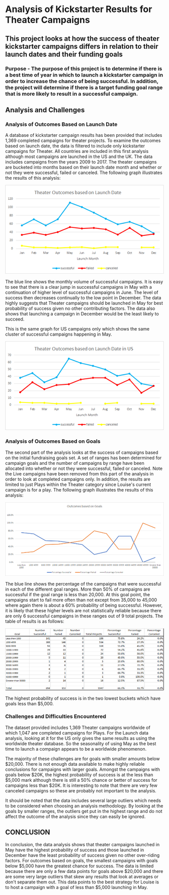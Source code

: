 # Analysis of Kickstarter Results for Theater Campaigns

## This project looks at how the success of theater kickstarter campaigns differs in relation to their launch dates and their funding goals

### Purpose - The purpose of this project is to determine if there is a best time of year in which to launch a kickstarter campaign in order to increase the chance of being successful.  In addition, the project will determine if there is a target funding goal range that is more likely to result in a successful campaign. 

## Analysis and Challenges 

### Analysis of Outcomes Based on Launch Date

A database of kickstarter campaign results has been provided that includes 1,369 completed campaigns for theater projects.  To examine the outcomes based on launch date, the data is filtered to include only kickstarter campaigns for Theater.  All countries are included in this first analysis although most campaigns are launched in the US and the UK.  The data includes campaigns from the years 2009 to 2017.  The theater campaigns are bucketed into months based on their launch date month and whether or not they were successful, failed or canceled.  The following graph illustrates the results of this analysis:

![alt text](https://github.com/xactuary/kickstarter-analysis/blob/afaf8b9c7d2a360c568dd2ffb0ae7b7a91bba015/Resources/Theater_Outcomes_vs_Launch.png)


The blue line shows the monthly volume of successful campaigns.  It is easy to see that there is a clear jump in successful campaigns in May with a continuation of higher
level of successful campaigns in June.  The level of success then decreases continually to the low point in December. The data highly suggests that Theater campaigns should be launched in May for best probability of success given no other contributing factors.  The data also shows that launching a campaign in December would be the least likely to succeed. 

This is the same graph for US campaigns only which shows the same cluster of successful campaigns happening in May.

![alt text](https://github.com/xactuary/kickstarter-analysis/blob/master/Resources/US%20outcomes%20by%20month.png)
 
### Analysis of Outcomes Based on Goals
The second part of the analysis looks at the success of campaigns based on the initial fundraising goals set.  A set of ranges has been determined for campaign
goals and the number of campaigns by range have been allocated into whether or not they were successful, failed or canceled.  Note the Live 
campaigns have been removed from this part of the analysis in order to look at completed campaigns only.  In addition, the results are limited to just Plays within the Theater category since Louise's current campaign is for a play.  The following graph illustrates the results of this analysis:

![alt text](https://github.com/xactuary/kickstarter-analysis/blob/afaf8b9c7d2a360c568dd2ffb0ae7b7a91bba015/Resources/Outcomes_vs_Goals.png)



The blue line shows the percentage of the campaigns that were successful in each of the different goal ranges.  More than 50% of campaigns are successful if the goal range is less than 20,000. At this goal point, the campaigns start to fail more often than not except from 35,000 to 45,000 where again there is about a 60% probability of being successful. However, it is likely that these higher levels are not statistically reliable because there are only 6 successful campaigns in these ranges out of 9 total projects.  The table of results is as follows:

![alt text](https://github.com/xactuary/kickstarter-analysis/blob/master/Resources/Goal%20Table.png)


The highest probability of success is in the two lowest buckets which have goals less than $5,000.  

### Challenges and Difficulties Encountered


The dataset provided includes 1,369 Theater campaigns worldwide of which 1,047 are completed campaigns for Plays. For the Launch data analysis, looking at it for the US only gives the same results as using the worldwide theater database.  So the seasonality of using May as the best time to launch a compaign appears to be a worldwide phenomenon.  

The majority of these challenges are for goals with smaller amounts below $20,000.  There is not enough data available to make highly reliable conclusions for campaigns with larger goals. Amongst the campaigns with goals below $20K, the highest probability of success is at the less than $5,000 mark although there is still a 50% chance or better of success for campaigns less than $20K.  It is interesting to note that there are very few canceled campaigns so these are probably not important to the analysis.  

It should be noted that the data includes several large outliers which needs to be considered when choosing an analysis methodology.  By looking at the goals by smaller ranges, the outliers get put in the highest range and do not affect the outcome of the analysis since they can easily be ignored.  

## CONCLUSION

In conclusion, the data analysis shows that theater campaigns launched in May have the highest probability of success and those launched in December have the least probability of success given no other over-riding factors.  For outcomes based on goals, the smallest campaigns with goals below $5,000 have the greatest chance for success.  The data is limited because there are only a few data points for goals above $20,000 and there are some very large outliers that skew any results that look at averages or don't separate them out. This data points to the best strategy for Louise is to host a campaign with a goal of less than $5,000 launching in May.  


